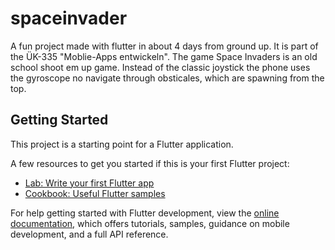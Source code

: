 # spaceinvader

A fun project made with flutter in about 4 days from ground up. It is part of the ÜK-335 "Moblie-Apps entwickeln". 
The game Space Invaders is an old school shoot em up game. Instead of the classic joystick the phone uses the gyroscope no navigate 
through obsticales, which are spawning from the top.

## Getting Started

This project is a starting point for a Flutter application.

A few resources to get you started if this is your first Flutter project:

- [Lab: Write your first Flutter app](https://docs.flutter.dev/get-started/codelab)
- [Cookbook: Useful Flutter samples](https://docs.flutter.dev/cookbook)

For help getting started with Flutter development, view the
[online documentation](https://docs.flutter.dev/), which offers tutorials,
samples, guidance on mobile development, and a full API reference.
